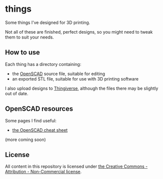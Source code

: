 # things
Some things I've designed for 3D printing. 

Not all of these are finished, perfect designs, so you might need to tweak them to suit your needs.

## How to use
Each thing has a directory containing:

* the [OpenSCAD](http://www.openscad.org/) source file, suitable for editing
* an exported STL file, suitable for use with 3D printing software

I also upload designs to [Thingiverse](https://www.thingiverse.com/charleskorn), although the files there may be slightly out of date.

## OpenSCAD resources
Some pages I find useful:

* [the OpenSCAD cheat sheet](http://www.openscad.org/cheatsheet/index.html)

(more coming soon)

## License
All content in this repository is licensed under [the Creative Commons - Attribution - Non-Commercial license](http://creativecommons.org/licenses/by-nc/3.0/).